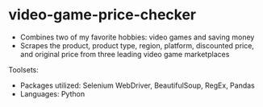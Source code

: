 # video-game-price-checker
- Combines two of my favorite hobbies: video games and saving money
- Scrapes the product, product type, region, platform, discounted price, and original price from three leading video game marketplaces

Toolsets:
- Packages utilized: Selenium WebDriver, BeautifulSoup, RegEx, Pandas
- Languages: Python
